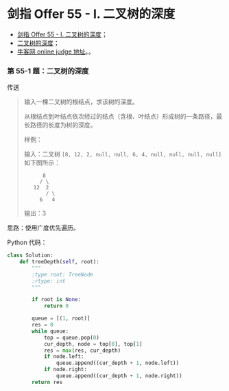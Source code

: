 # 剑指 Offer 55 - I. 二叉树的深度

+ [剑指 Offer 55 - I. 二叉树的深度](https://leetcode-cn.com/problems/er-cha-shu-de-shen-du-lcof/)；
+ [二叉树的深度](https://www.acwing.com/problem/content/67/)；
+ [牛客网 online judge 地址](https://www.nowcoder.com/practice/435fb86331474282a3499955f0a41e8b?tpId=13&tqId=11191&tPage=2&rp=2&ru=/ta/coding-interviews&qru=/ta/coding-interviews/question-ranking)。。

### 第 55-1 题：二叉树的深度

传送

>输入一棵二叉树的根结点，求该树的深度。
>
>从根结点到叶结点依次经过的结点（含根、叶结点）形成树的一条路径，最长路径的长度为树的深度。
>
>样例：
>
>输入：二叉树 `[8, 12, 2, null, null, 6, 4, null, null, null, null]` 如下图所示：
>```
>       8
>      / \
>    12  2
>        / \
>      6   4
>```
>输出：3


思路：使用广度优先遍历。

Python 代码：

```python
class Solution:
    def treeDepth(self, root):
        """
        :type root: TreeNode
        :rtype: int
        """

        if root is None:
            return 0

        queue = [(1, root)]
        res = 0
        while queue:
            top = queue.pop(0)
            cur_depth, node = top[0], top[1]
            res = max(res, cur_depth)
            if node.left:
                queue.append((cur_depth + 1, node.left))
            if node.right:
                queue.append((cur_depth + 1, node.right))
        return res
```

<script src='https://cdnjs.cloudflare.com/ajax/libs/mathjax/2.7.5/MathJax.js?config=TeX-MML-AM_CHTML' async></script>

<script type="text/x-mathjax-config">
MathJax.Hub.Config({
tex2jax: {
  inlineMath: [['$','$'], ['\\(','\\)']],
  processEscapes: true
  },
displayAlign : "left",
TeX: {
        equationNumbers: {
            autoNumber: "all",
            useLabelIds: true
        }
    },
    "HTML-CSS": {
        linebreaks: {
            automatic: true
        },
        scale: 100,
        styles: {
          ".MathJax_Display": {
            "text-align": "left",
            "width" : "auto",
            "margin": "10px 0px 10px 0px !important",
            "background-color": "#f5f5f5 !important",
            "border-radius": "3px !important",
            border:  "1px solid #ccc !important",
            padding: "5px 5px 5px 5px !important"
          },
          ".MathJax": {
            "background-color": "#f5f5f5 !important",
            padding: "2px 2px 2px 2px !important"
          }
        }
    },
    SVG: {
        linebreaks: {
            automatic: true
        }
    }
});
</script>